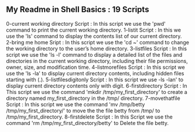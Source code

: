 My Readme in Shell Basics : 19 Scripts
--------------------------------------
0-current working directory Script : In this script we use the 'pwd' command to print the current working directory.
1-listit Script : In this we use the 'ls' command to display the contents list of our  current directory.  
2-bring me home Sript : In this script we use the 'cd ~' command to change the working directory to the user’s home directory.
3-listfiles Script : In this script we use the 'ls -l' command to display a detailed list of the files and directories in the current working directory, including their file permissions, owner, size, and modification time.
4-listmorefiles Script : In this script we use the 'ls -la' to display current directory contents, including hidden files starting with (.). 
5-listfilesdigitonly Script : In this script we use -ls -lan' to display current directory contents only with digit.
6-firstdirectory Script : In This script we use the command 'mkdir /tmp/my_first_directory' to create a directory named my_first_directory in the /tmp/ directory.
7-movethatfile Script : In this script we use the command 'mv /tmp/betty /tmp/my_first_directory/' to move the the file betty from /tmp/ to /tmp/my_first_directory.
8-firstdelete Script : In this Script we use the command 'rm /tmp/my_first_directory/betty' to Delete the file betty.
